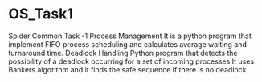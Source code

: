 # OS_Task1
Spider Common Task -1 
Process Management
It is a python program that  implement FIFO process scheduling and calculates average waiting and turnaround time. 
Deadlock Handling
Python program that detects the possibility of a deadlock occurring for a set of incoming processes.It uses Bankers algorithm and it finds the safe sequence if there is no deadlock
